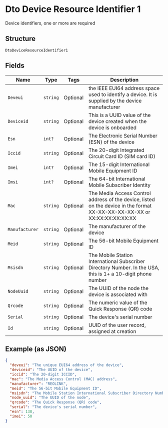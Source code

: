 
# Dto Device Resource Identifier 1

Device identifiers, one or more are required

## Structure

`DtoDeviceResourceIdentifier1`

## Fields

| Name | Type | Tags | Description |
|  --- | --- | --- | --- |
| `Deveui` | `string` | Optional | the IEEE EUI64 address space used to identify a device. It is supplied by the device manufacturer |
| `Deviceid` | `string` | Optional | This is a UUID value of the device created when the device is onboarded |
| `Esn` | `int?` | Optional | The Electronic Serial Number (ESN) of the device |
| `Iccid` | `string` | Optional | The 20-digit Integrated Circuit Card ID (SIM card ID) |
| `Imei` | `int?` | Optional | The 15-digit International Mobile Equipment ID |
| `Imsi` | `int?` | Optional | The 64-bit International Mobile Subscriber Identity |
| `Mac` | `string` | Optional | The Media Access Control address of the device, listed on the device in the format XX-XX-XX-XX-XX-XX or XX:XX:XX:XX:XX:XX |
| `Manufacturer` | `string` | Optional | The manufacturer of the device |
| `Meid` | `string` | Optional | The 56-bit Mobile Equipment ID |
| `Msisdn` | `string` | Optional | The Mobile Station International Subscriber Directory Number. In the USA, this is 1+ a 10-digit phone number |
| `NodeUuid` | `string` | Optional | The UUID of the node the device is associated with |
| `Qrcode` | `string` | Optional | The numeric value of the Quick Response (QR) code |
| `Serial` | `string` | Optional | The device's serial number |
| `Id` | `string` | Optional | UUID of the user record, assigned at creation |

## Example (as JSON)

```json
{
  "deveui": "The unique EUI64 address of the device",
  "deviceid": "The UUID of the device",
  "iccid": "The 20-digit ICCID",
  "mac": "The Media Access Control (MAC) address",
  "manufacturer": "REOLINK",
  "meid": "The 56-bit Mobile Equipment ID",
  "msisdn": "The Mobile Station International Subscriber Directory Number",
  "node_uuid": "The UUID of the node",
  "qrcode": "The Quick Response (QR) code",
  "serial": "The device's serial number",
  "esn": 138,
  "imei": 50
}
```

